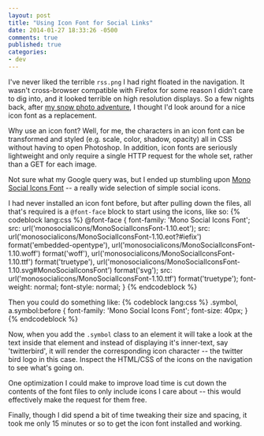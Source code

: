 ```yaml
---
layout: post
title: "Using Icon Font for Social Links"
date: 2014-01-27 18:33:26 -0500
comments: true
published: true
categories: 
- dev
---
```


I've never liked the terrible `rss.png` I had right floated in the navigation. It wasn't cross-browser compatible with Firefox for some reason I didn't care to dig into, and it looked terrible on high resolution displays. So a few nights back, after [my snow photo adventure](http://karlshouler.com/blog/2014/01/22/late-night-snow/), I thought I'd look around for a nice icon font as a replacement.

Why use an icon font? Well, for me, the characters in an icon font can be transformed and styled (e.g. scale, color, shadow, opacity) all in CSS without having to open Photoshop. In addition, icon fonts are seriously lightweight and only require a single HTTP request for the whole set, rather than a GET for each image.

Not sure what my Google query was, but I ended up stumbling upon [Mono Social Icons Font](http://drinchev.github.io/monosocialiconsfont/) -- a really wide selection of simple social icons.

I had never installed an icon font before, but after pulling down the files, all that's required is a `@font-face` block to start using the icons, like so:
{% codeblock lang:css %}
@font-face {
    font-family: 'Mono Social Icons Font';
    src: url('monosocialicons/MonoSocialIconsFont-1.10.eot');
    src: url('monosocialicons/MonoSocialIconsFont-1.10.eot?#iefix') format('embedded-opentype'),
         url('monosocialicons/MonoSocialIconsFont-1.10.woff') format('woff'),
         url('monosocialicons/MonoSocialIconsFont-1.10.ttf') format('truetype'),
         url('monosocialicons/MonoSocialIconsFont-1.10.svg#MonoSocialIconsFont') format('svg');
    src: url('monosocialicons/MonoSocialIconsFont-1.10.ttf') format('truetype');
    font-weight: normal;
    font-style: normal;
}
{% endcodeblock %}

Then you could do something like:
{% codeblock lang:css %}
.symbol, a.symbol:before {
    font-family: 'Mono Social Icons Font';
    font-size: 40px;
}
{% endcodeblock %}

Now, when you add the `.symbol` class to an element it will take a look at the text inside that element and instead of displaying it's inner-text, say 'twitterbird', it will render the corresponding icon character -- the twitter bird logo in this case. Inspect the HTML/CSS of the icons on the navigation to see what's going on.

One optimization I could make to improve load time is cut down the contents of the font files to only include icons I care about -- this would effectively make the request for them free.

Finally, though I did spend a bit of time tweaking their size and spacing, it took me only 15 minutes or so to get the icon font installed and working.
